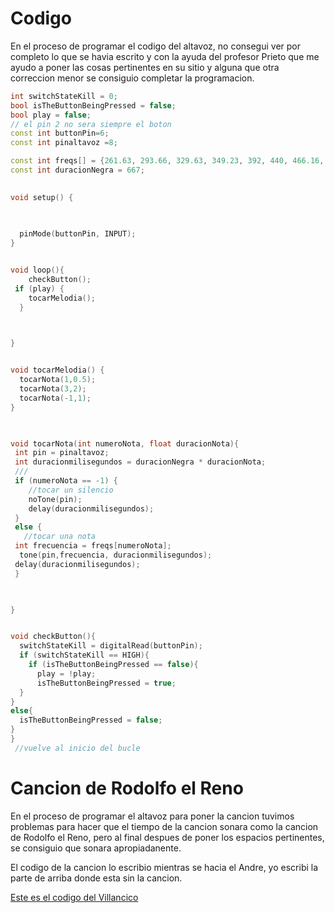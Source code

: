 # Codigo

En el proceso de programar el codigo del altavoz, no consegui ver por completo lo que se havia escrito y con la ayuda del profesor Prieto que me ayudo a poner las cosas pertinentes en su sitio y alguna que otra correccion menor se consiguio completar la programacion.


```C++
int switchStateKill = 0;
bool isTheButtonBeingPressed = false;
bool play = false;
// el pin 2 no sera siempre el boton
const int buttonPin=6;
const int pinaltavoz =8;

const int freqs[] = {261.63, 293.66, 329.63, 349.23, 392, 440, 466.16, 523.25, 587.33, 587.33, 659.25,698.46, 783.99, 880, 932.33, 1046.50};
const int duracionNegra = 667;

 
void setup() {
  

 
  pinMode(buttonPin, INPUT);
}


void loop(){
    checkButton();
 if (play) {
    tocarMelodia();
  }

  

}


void tocarMelodia() {
  tocarNota(1,0.5);
  tocarNota(3,2);
  tocarNota(-1,1);
}
 


void tocarNota(int numeroNota, float duracionNota){
 int pin = pinaltavoz;
 int duracionmilisegundos = duracionNegra * duracionNota;
 ///
 if (numeroNota == -1) {
    //tocar un silencio
    noTone(pin);
    delay(duracionmilisegundos);
 }
 else {
   //tocar una nota
 int frecuencia = freqs[numeroNota];
  tone(pin,frecuencia, duracionmilisegundos);
 delay(duracionmilisegundos);
 }
 


}


void checkButton(){
  switchStateKill = digitalRead(buttonPin);
  if (switchStateKill == HIGH){
    if (isTheButtonBeingPressed == false){
      play = !play;
      isTheButtonBeingPressed = true;
  }
}
else{
  isTheButtonBeingPressed = false;
}
}
 //vuelve al inicio del bucle


```
# Cancion de Rodolfo el Reno

En el proceso de programar el altavoz para poner la cancion tuvimos problemas para hacer que el tiempo de la cancion sonara como la cancion de Rodolfo el Reno, pero al final despues de poner los espacios pertinentes, se consiguio que sonara apropiadanente.

El codigo de la cancion lo escribio mientras se hacia el Andre, yo escribi la parte de arriba donde esta sin la cancion.

[Este es el codigo del Villancico](https://github.com/Baelyn1/Arduino/blob/main/villancico.ino)

